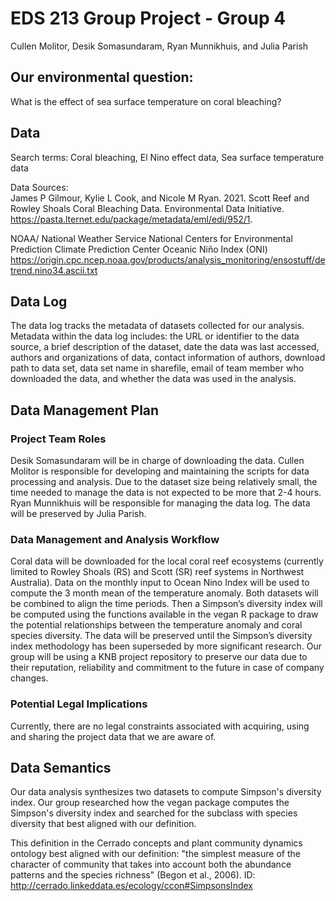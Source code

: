 # EDS 213 Group Project - Group 4

Cullen Molitor, Desik Somasundaram, Ryan Munnikhuis, and Julia Parish

## Our environmental question:
What is the effect of sea surface temperature on coral bleaching?

## Data
Search terms: Coral bleaching, El Nino effect data, Sea surface temperature data

Data Sources:\
James P Gilmour, Kylie L Cook, and Nicole M Ryan. 2021. Scott Reef and Rowley Shoals Coral Bleaching Data. Environmental Data Initiative. https://pasta.lternet.edu/package/metadata/eml/edi/952/1.

NOAA/ National Weather Service National Centers for Environmental Prediction Climate Prediction Center Oceanic Niño Index (ONI) https://origin.cpc.ncep.noaa.gov/products/analysis_monitoring/ensostuff/detrend.nino34.ascii.txt


## Data Log 

The data log tracks the metadata of datasets collected for our analysis. Metadata within the data log includes: the URL or identifier to the data source, a brief description of the dataset, date the data was last accessed, authors and organizations of data, contact information of authors, download path to data set, data set name in sharefile, email of team member who downloaded the data, and whether the data was used in the analysis. 

## Data Management Plan

### Project Team Roles
Desik Somasundaram will be in charge of downloading the data. Cullen Molitor is responsible for developing and maintaining the scripts for data processing and analysis. Due to the dataset size being relatively small, the time needed to manage the data is not expected to be more that 2-4 hours. Ryan Munnikhuis will be responsible for managing the data log. The data will be preserved by Julia Parish.

### Data Management and Analysis Workflow
Coral data will be downloaded for the local coral reef ecosystems (currently limited to Rowley Shoals (RS) and Scott (SR) reef systems in Northwest Australia). Data on the monthly input to Ocean Nino Index will be used to compute the 3 month mean of the temperature anomaly. Both datasets will be combined to align the time periods. Then a Simpson’s diversity index will be computed using the functions available in the vegan R package to draw the potential relationships between the temperature anomaly and coral species diversity. The data will be preserved until the Simpson’s diversity index methodology has been superseded by more significant research. Our group will be using a KNB project repository to preserve our data due to their reputation, reliability and commitment to the future in case of company changes. 

### Potential Legal Implications
Currently, there are no legal constraints associated with acquiring, using and sharing the project data that we are aware of.

## Data Semantics
Our data analysis synthesizes two datasets to compute Simpson's diversity index. Our group researched how the vegan package computes the
Simpson's diversity index and searched for the subclass with species diversity that best aligned with our definition. 

This definition in the Cerrado concepts and plant community dynamics ontology best aligned with our definition:
"the simplest measure of the character of community that takes into account both the abundance patterns
and the species richness" (Begon et al., 2006).
ID: http://cerrado.linkeddata.es/ecology/ccon#SimpsonsIndex

